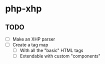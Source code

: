 # php-xhp

## TODO

- [ ] Make an XHP parser
- [ ] Create a tag map
    - [ ] With all the "basic" HTML tags
    - [ ] Extendable with custom "components"
